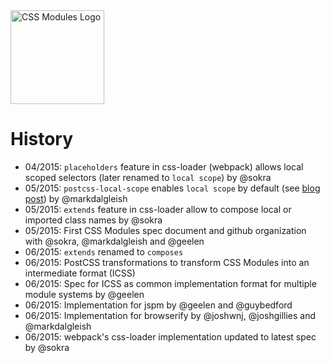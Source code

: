 <picture>
  <source media="(prefers-color-scheme: dark)" srcset="https://github.com/css-modules/css-modules/assets/9113740/f0de16c6-aee2-4fb7-8752-bf400cc5145e">
  <source media="(prefers-color-scheme: light)" srcset="https://raw.githubusercontent.com/css-modules/logos/master/css-modules-logo.png">
  <img alt="CSS Modules Logo" src="https://raw.githubusercontent.com/css-modules/logos/master/css-modules-logo.png" width="150" height="150">
</picture>

# History

- 04/2015: `placeholders` feature in css-loader (webpack) allows local scoped selectors (later renamed to `local scope`) by @sokra
- 05/2015: `postcss-local-scope` enables `local scope` by default (see [blog post](https://medium.com/seek-ui-engineering/the-end-of-global-css-90d2a4a06284)) by @markdalgleish
- 05/2015: `extends` feature in css-loader allow to compose local or imported class names by @sokra
- 05/2015: First CSS Modules spec document and github organization with @sokra, @markdalgleish and @geelen
- 06/2015: `extends` renamed to `composes`
- 06/2015: PostCSS transformations to transform CSS Modules into an intermediate format (ICSS)
- 06/2015: Spec for ICSS as common implementation format for multiple module systems by @geelen
- 06/2015: Implementation for jspm by @geelen and @guybedford
- 06/2015: Implementation for browserify by @joshwnj, @joshgillies and @markdalgleish
- 06/2015: webpack's css-loader implementation updated to latest spec by @sokra
